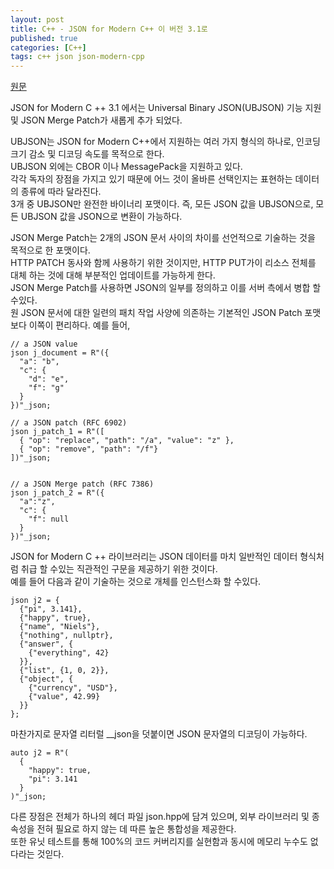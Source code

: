 ```yaml
---
layout: post
title: C++ - JSON for Modern C++ 이 버전 3.1로
published: true
categories: [C++]
tags: c++ json json-modern-cpp
---
```

[원문](https://www.infoq.com/news/2018/02/json-modern-cpp-3.1)    
  
JSON for Modern C ++ 3.1 에서는 Universal Binary JSON(UBJSON) 기능 지원 및 JSON Merge Patch가 새롭게 추가 되었다.  
  
UBJSON는 JSON for Modern C++에서 지원하는 여러 가지 형식의 하나로, 인코딩 크기 감소 및 디코딩 속도를 목적으로 한다.  
UBJSON 외에는 CBOR 이나 MessagePack을 지원하고 있다.  
각각 독자의 장점을 가지고 있기 때문에 어느 것이 올바른 선택인지는 표현하는 데이터의 종류에 따라 달라진다.  
3개 중 UBJSON만 완전한 바이너리 포맷이다. 즉, 모든 JSON 값을 UBJSON으로, 모든 UBJSON 값을 JSON으로 변환이 가능하다.  
  
JSON Merge Patch는 2개의 JSON 문서 사이의 차이를 선언적으로 기술하는 것을 목적으로 한 포맷이다.  
HTTP PATCH 동사와 함께 사용하기 위한 것이지만, HTTP PUT가이 리소스 전체를 대체 하는 것에 대해 부분적인 업데이트를 가능하게 한다.  
JSON Merge Patch를 사용하면 JSON의 일부를 정의하고 이를 서버 측에서 병합 할 수있다.  
원 JSON 문서에 대한 일련의 패치 작업 사양에 의존하는 기본적인 JSON Patch 포맷보다 이쪽이 편리하다. 예를 들어,  
```
// a JSON value
json j_document = R"({
  "a": "b",
  "c": {
    "d": "e",
    "f": "g"
  }
})"_json;

// a JSON patch (RFC 6902)
json j_patch_1 = R"([
  { "op": "replace", "path": "/a", "value": "z" },
  { "op": "remove", "path": "/f"}
])"_json;


// a JSON Merge patch (RFC 7386)
json j_patch_2 = R"({
  "a":"z",
  "c": {
    "f": null
  }
})"_json;
```  
JSON for Modern C ++ 라이브러리는 JSON 데이터를 마치 일반적인 데이터 형식처럼 취급 할 수있는 직관적인 구문을 제공하기 위한 것이다.  
예를 들어 다음과 같이 기술하는 것으로 개체를 인스턴스화 할 수있다.  
```
json j2 = {
  {"pi", 3.141},
  {"happy", true},
  {"name", "Niels"},
  {"nothing", nullptr},
  {"answer", {
    {"everything", 42}
  }},
  {"list", {1, 0, 2}},
  {"object", {
    {"currency", "USD"},
    {"value", 42.99}
  }}
};
```  
마찬가지로 문자열 리터럴 __json을 덧붙이면 JSON 문자열의 디코딩이 가능하다.  
```
auto j2 = R"(
  {
    "happy": true,
    "pi": 3.141
  }
)"_json;
```  
  
다른 장점은 전체가 하나의 헤더 파일 json.hpp에 담겨 있으며, 외부 라이브러리 및 종속성을 전혀 필요로 하지 않는 데 따른 높은 통합성을 제공한다.  
또한 유닛 테스트를 통해 100%의 코드 커버리지를 실현함과 동시에 메모리 누수도 없다라는 것읻다.  
    
